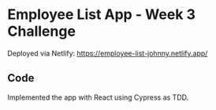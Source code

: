 # Employee List App - Week 3 Challenge

Deployed via Netlify: https://employee-list-johnny.netlify.app/

## Code

Implemented the app with React using Cypress as TDD.
